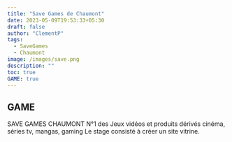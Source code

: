 ```yaml
---
title: "Save Games de Chaumont"
date: 2023-05-09T19:53:33+05:30
draft: false
author: "ClementP"
tags:
  - SaveGames
  - Chaumont
image: /images/save.png
description: ""
toc: true
GAME: true
---
```


## GAME

SAVE GAMES CHAUMONT
N°1 des Jeux vidéos et produits dérivés cinéma, séries tv, mangas, gaming
Le stage consisté à créer un site vitrine.